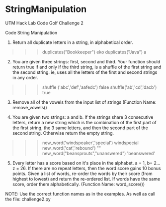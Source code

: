 # StringManipulation
UTM Hack Lab Code Golf Challenge 2

Code String Manipulation 

1. Return all duplicate letters in a string, in alphabetical order. 
>>> duplicates("Bookkeeper") 
eko 
>>> duplicates("Java") 
a 

2. You are given three strings: first, second and third. Your function should return true if and only if the third string, is a shuffle of the first string and the second string. ie, uses all the letters of the first and second strings in any order. 
>>> shuffle ('abc','def','aafedc') 
false 
>>> shuffle('ab','cd','dacb') 
true 

3. Remove all of the vowels from the input list of strings (Function Name: remove_vowels() 

4. You are given two strings: a and b. If the strings share 3 consecutive letters, return a new string which is the combination of the first part of the first string, the 3 same letters, and then the second part of the second string. Otherwise return the empty string. 
>>> new_word('windspeaker','special') 
windspecial 
>>> new_word('cat','rebound') 
"" 
>>> new_word("beansprouts","unanswered") 
'beanswered' 

5. Every letter has a score based on it's place in the alphabet. a = 1, b= 2... z = 26. If there are no repeat letters, then the word score gains 10 bonus points. Given a list of words, re-order the words by their score (from highest to lowest) and return the re-ordered list. If words have the same score, order them alphabetically. (Function Name: word_score())


NOTE: Use the correct function names as in the examples. As well as call the file: challenge2.py